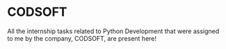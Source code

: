 # CODSOFT
All the internship tasks related to Python Development that were assigned to me by the company, CODSOFT, are present here!
